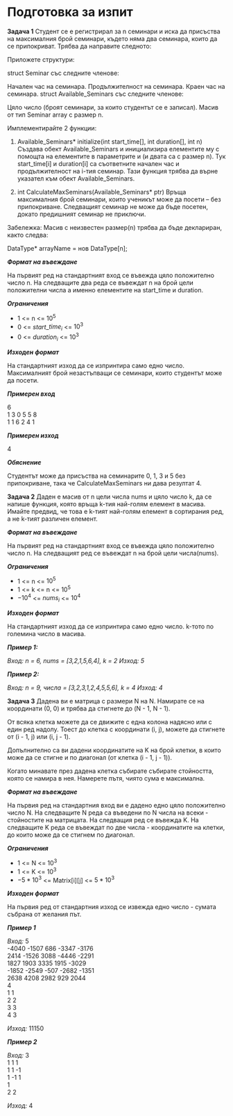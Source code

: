 <h1>Подготовка за изпит</h1>

**Задача 1**
Студент се е регистрирал за n семинари и иска да присъства на максималния брой семинари, където няма два семинара, които да се припокриват. Трябва да направите следното:

Приложете структури:

struct Seminar със следните членове:

Начален час на семинара.
Продължителност на семинара.
Краен час на семинара.
struct Available_Seminars със следните членове:

Цяло число (броят семинари, за които студентът се е записал).
Масив от тип Seminar array с размер n.

Имплементирайте 2 функции:

1. Available_Seminars* initialize(int start_time[], int duration[], int n)
Създава обект Available_Seminars и инициализира елементите му с помощта на елементите в параметрите и (и двата са с размер n). Тук start_time[i] и duration[i] са съответните начален час и продължителност на i-тия семинар. Тази функция трябва да върне указател към обект Available_Seminars.

2. int CalculateMaxSeminars(Available_Seminars* ptr)
Връща максималния брой семинари, които ученикът може да посети – без припокриване. Следващият семинар не може да бъде посетен, докато предишният семинар не приключи.

Забележка: Масив с неизвестен размер(n) трябва да бъде деклариран, както следва:

DataType* arrayName = нов DataType[n];


***Формат на въвеждане***

На първият ред на стандартният вход се въвежда цяло положително число n. На следващите два реда се въвеждат n на брой цели положителни числа а именно елементите на start_time и duration.

***Ограничения***

- 1 <= n <= $10^5$
- 0 <= $start$_$time_i$ <= $10^3$
- 0 <= $duration_i$ <= $10^3$

***Изходен формат***

На стандартният изход да се изпринтира само едно число. Максималният брой незастъпващи се семинари, които студентът може да посети.

***Примерен вход***

6<br>1 3 0 5 5 8<br>1 1 6 2 4 1

***Примерен изход***

4

***Обяснение***

Студентът може да присъства на семинарите 0, 1, 3 и 5 без припокриване, така че CalculateMaxSeminars ни дава резултат 4.

**Задача 2**
Даден е масив от n цели числа nums и цяло число k, да се напише функция, която връща k-тия най-голям елемент в масива.
Имайте предвид, че това е k-тият най-голям елемент в сортирания ред, а не k-тият различен елемент.


***Формат на въвеждане***

На първият ред на стандартният вход се въвежда цяло положително число n. На следващият ред се въвеждат n на брой цели числа(nums).

***Ограничения***

- 1 <= n <= $10^5$
- 1 <= k <= n <= $10^5$
- $-10^4$ <= $nums_i$ <= $10^4$

***Изходен формат***

На стандартният изход да се изпринтира само едно число. k-тото по големина число в масива.

***Пример 1:***

*Вход: n = 6, nums = [3,2,1,5,6,4], k = 2*
*Изход: 5*

***Пример 2:***

*Вход: n = 9, числа = [3,2,3,1,2,4,5,5,6], k = 4*
*Изход: 4*

**Задача 3**
Дадена ви е матрица с размери N на N. Намирате се на координати (0, 0) и трябва да стигнете до (N - 1, N - 1).

От всяка клетка можете да се движите с една колона надясно или с един ред надолу. Тоест до клетка с координати (i, j), можете да стигнете от (i - 1, j) или (i, j - 1).

Допълнително са ви дадени координатите на K на брой клетки, в които може да се стигне и по диагонал (от клетка (i - 1, j - 1)).

Когато минавате през дадена клетка събирате събирате стойността, която се намира в нея. Намерете пътя, чиято сума е максимална.

***Формат на въвеждане***

На първия ред на стандартния вход ви е дадено едно цяло положително число N.
На следващите N реда са въведени по N числа на всеки - стойностите на матрицата.
На следващия ред се въвежда K.
На следващите K реда се въвеждат по две числа - координатите на клетки, до които може да се стигнем по диагонал.

***Ограничения***

- $1$ <= N <= $10^3$
- $1$ <= K <= $10^3$
- $-5*10^3$ <= Matrix[i][j] <= $5*10^3$

***Изходен формат***

На първия ред от стандартния изход се извежда едно число - сумата събрана от желания път.

***Пример 1***

*Вход:*
5<br>-4040 -1507 686 -3347 -3176 <br>2414 -1526 3088 -4446 -2291 <br>1827 1903 3335 1915 -3029 <br>-1852 -2549 -507 -2682 -1351 <br>2638 4208 2982 929 2044 <br>4<br>1 1<br>2 2<br>3 3<br>4 3

*Изход:*
11150

***Пример 2***

*Вход:*
3<br>1 1 1<br>1 1 -1<br>1 -1 1<br>1<br>2 2

*Изход:*
4